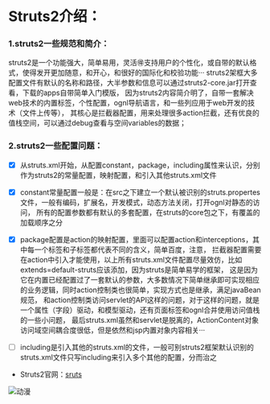 
Struts2介绍：
==========

### 1.struts2一些规范和简介：

struts2是一个功能强大，简单易用，灵活🉐️支持用户的个性化，或自带的默认格式，使得发开更加随意，和开心，和很好的国际化和校验功能···
struts2架框大多配置文件有默认的名称和路径，大半参数和信息可以通过struts2-core.jar打开查看，下载的apps自带简单入门模版，
因为struts2内容简介明了，自带一套解决web技术的内置标签，个性配置，ognl导航语言，和一些列应用于web开发的技术（文件上传等），
其核心是拦截器配置，用来处理很多action拦截，还有优良的值栈空间，可以通过debug查看与空间variables的数据；

### 2.struts2一些配置问题：


- [x] 从struts.xml开始，从配置constant，package，including属性来认识，分别作为struts2的常量配置，映射配置，和引入其他struts.xml文件

- [x] constant常量配置一般是：在src之下建立一个默认被识别的struts.propertes文件，一般有编码，扩展名，开发模式，动态方法关闭，打开ognl对静态的访问，
所有的配置参数都有默认的多套配置，在struts的core包之下，有覆盖的加载顺序之分

- [x] package配置是action的映射配置，里面可以配置action和interceptions，其中每一个标签和子标签都代表不同的含义，简单百度，注意，
拦截器配置需要在action中引入才能使用，以上所有struts.xml文件配置尽量效仿，比如extends=default-struts应该添加，因为struts是简单易学的框架，
这是因为它在内置已经配置过了一套默认的参数，大多数情况下简单继承即可实现相应的业务逻辑，同时action控制类也很简单，实现方式也是继承，满足javaBean规范，
和action控制类访问servlet的API这样的问题，对于这样的问题，就是一个属性（字段）驱动，和模型驱动，还有页面标签和ognl合并使用访问值栈的一些小问题，
最后struts.xml虽然和servlet是脱离的，ActionContent对象访问域空间耦合度很低，但是依然和jsp内置对象内容相关···

- [ ] including是引入其他的struts.xml的文件，一般可别struts2框架默认识别的struts.xml文件只写including来引入多个其他的配置，分而治之     



- Struts2官网：[sruts](https:apache.org.struts)

![动漫](https://timgsa.baidu.com/timg?image&quality=80&size=b9999_10000&sec=1522326939146&di=faac63ea8ee993563006692e1a640177&imgtype=0&src=http%3A%2F%2Fattach.bbs.miui.com%2Fforum%2F201708%2F02%2F162015g8shss8wbwb8w193.jpg)
